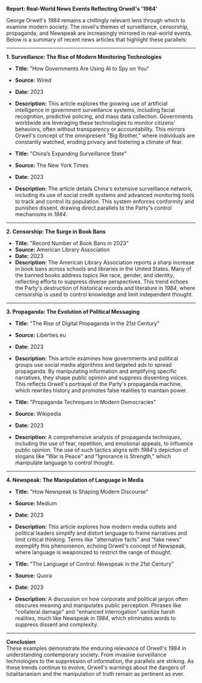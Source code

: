 **Report: Real-World News Events Reflecting Orwell's '1984'**

George Orwell's *1984* remains a chillingly relevant lens through which to examine modern society. The novel's themes of surveillance, censorship, propaganda, and Newspeak are increasingly mirrored in real-world events. Below is a summary of recent news articles that highlight these parallels:

---

**1. Surveillance: The Rise of Modern Monitoring Technologies**  
- **Title:** "How Governments Are Using AI to Spy on You"  
- **Source:** Wired  
- **Date:** 2023  
- **Description:** This article explores the growing use of artificial intelligence in government surveillance systems, including facial recognition, predictive policing, and mass data collection. Governments worldwide are leveraging these technologies to monitor citizens' behaviors, often without transparency or accountability. This mirrors Orwell's concept of the omnipresent "Big Brother," where individuals are constantly watched, eroding privacy and fostering a climate of fear.  

- **Title:** "China’s Expanding Surveillance State"  
- **Source:** The New York Times  
- **Date:** 2023  
- **Description:** The article details China's extensive surveillance network, including its use of social credit systems and advanced monitoring tools to track and control its population. This system enforces conformity and punishes dissent, drawing direct parallels to the Party's control mechanisms in *1984*.  

---

**2. Censorship: The Surge in Book Bans**  
- **Title:** "Record Number of Book Bans in 2023"  
- **Source:** American Library Association  
- **Date:** 2023  
- **Description:** The American Library Association reports a sharp increase in book bans across schools and libraries in the United States. Many of the banned books address topics like race, gender, and identity, reflecting efforts to suppress diverse perspectives. This trend echoes the Party's destruction of historical records and literature in *1984*, where censorship is used to control knowledge and limit independent thought.  

---

**3. Propaganda: The Evolution of Political Messaging**  
- **Title:** "The Rise of Digital Propaganda in the 21st Century"  
- **Source:** Liberties.eu  
- **Date:** 2023  
- **Description:** This article examines how governments and political groups use social media algorithms and targeted ads to spread propaganda. By manipulating information and amplifying specific narratives, they shape public opinion and suppress dissenting voices. This reflects Orwell's portrayal of the Party's propaganda machine, which rewrites history and promotes false realities to maintain power.  

- **Title:** "Propaganda Techniques in Modern Democracies"  
- **Source:** Wikipedia  
- **Date:** 2023  
- **Description:** A comprehensive analysis of propaganda techniques, including the use of fear, repetition, and emotional appeals, to influence public opinion. The use of such tactics aligns with *1984*'s depiction of slogans like "War is Peace" and "Ignorance is Strength," which manipulate language to control thought.  

---

**4. Newspeak: The Manipulation of Language in Media**  
- **Title:** "How Newspeak Is Shaping Modern Discourse"  
- **Source:** Medium  
- **Date:** 2023  
- **Description:** This article explores how modern media outlets and political leaders simplify and distort language to frame narratives and limit critical thinking. Terms like "alternative facts" and "fake news" exemplify this phenomenon, echoing Orwell's concept of Newspeak, where language is weaponized to restrict the range of thought.  

- **Title:** "The Language of Control: Newspeak in the 21st Century"  
- **Source:** Quora  
- **Date:** 2023  
- **Description:** A discussion on how corporate and political jargon often obscures meaning and manipulates public perception. Phrases like "collateral damage" and "enhanced interrogation" sanitize harsh realities, much like Newspeak in *1984*, which eliminates words to suppress dissent and complexity.  

---

**Conclusion**  
These examples demonstrate the enduring relevance of Orwell's *1984* in understanding contemporary society. From invasive surveillance technologies to the suppression of information, the parallels are striking. As these trends continue to evolve, Orwell's warnings about the dangers of totalitarianism and the manipulation of truth remain as pertinent as ever.